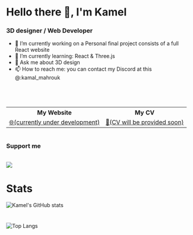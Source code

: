 # Hello there 👋, I'm Kamel

### 3D designer / Web Developer

- 🔭 I’m currently working on a Personal final project consists of a full React website
- 🌱 I’m currently learning: React & Three.js
- 💬 Ask me about 3D design
- 📫 How to reach me: you can contact my Discord at this @:kamal_mahrouk

<br/>

#

<table>
    <tr>
        <th>My Website</th>
        <th>My CV</th>
    </tr>
    <tr>
        <td>
            <a href="">🌐(currently under development)</a>
        </td>
        <td>
            <a href="">📃(CV will be provided soon)</a>
        </td>
    </tr>
</table>

#

### Support me
<br/> <a href="buymeacoffee.com/Kamelmahrouk"><img src="https://www.vectorlogo.zone/logos/buymeacoffee/buymeacoffee-official.svg"/></a> <br />
#

# Stats 

![Kamel's GitHub stats](https://github-readme-stats.vercel.app/api?username=KamalMahrouk&show_icons=true&theme=dark)

#

![Top Langs](https://github-readme-stats.vercel.app/api/top-langs/?username=KamalMahrouk&layout=compact)

<!--
**KamalMahrouk/KamalMahrouk** is a ✨ _special_ ✨ repository because its `README.md` (this file) appears on your GitHub profile.

Here are some ideas to get you started:

- 🔭 I’m currently working on ...
- 🌱 I’m currently learning ...
- 👯 I’m looking to collaborate on ...
- 🤔 I’m looking for help with ...
- 💬 Ask me about ...
- 📫 How to reach me: ...
- 😄 Pronouns: ...
- ⚡ Fun fact: ...
-->
